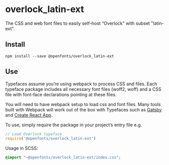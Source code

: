 
# overlock_latin-ext

The CSS and web font files to easily self-host “Overlock” with subset "latin-ext".

## Install

`npm install --save @openfonts/overlock_latin-ext`

## Use

Typefaces assume you’re using webpack to process CSS and files. Each typeface
package includes all necessary font files (woff2, woff) and a CSS file with
font-face declarations pointing at these files.

You will need to have webpack setup to load css and font files. Many tools built
with Webpack will work out of the box with Typefaces such as [Gatsby](https://github.com/gatsbyjs/gatsby)
and [Create React App](https://github.com/facebookincubator/create-react-app).

To use, simply require the package in your project’s entry file e.g.

```javascript
// Load Overlock typeface
require('@openfonts/overlock_latin-ext')
```

Usage in SCSS:
```scss
@import "~@openfonts/overlock_latin-ext/index.css";
```
